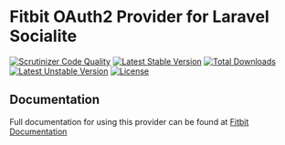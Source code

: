 # Fitbit OAuth2 Provider for Laravel Socialite

[![Scrutinizer Code Quality](https://img.shields.io/scrutinizer/g/SocialiteProviders/Fitbit.svg?style=flat-square)](https://scrutinizer-ci.com/g/SocialiteProviders/Fitbit/?branch=master)
[![Latest Stable Version](https://img.shields.io/packagist/v/fitbit/goodreads.svg?style=flat-square)](https://packagist.org/packages/fitbit/goodreads)
[![Total Downloads](https://img.shields.io/packagist/dt/fitbit/goodreads.svg?style=flat-square)](https://packagist.org/packages/fitbit/goodreads)
[![Latest Unstable Version](https://img.shields.io/packagist/vpre/fitbit/goodreads.svg?style=flat-square)](https://packagist.org/packages/fitbit/goodreads)
[![License](https://img.shields.io/packagist/l/fitbit/goodreads.svg?style=flat-square)](https://packagist.org/packages/fitbit/goodreads)

## Documentation

Full documentation for using this provider can be found at [Fitbit Documentation](http://socialiteproviders.github.io/providers/fitbit/)

